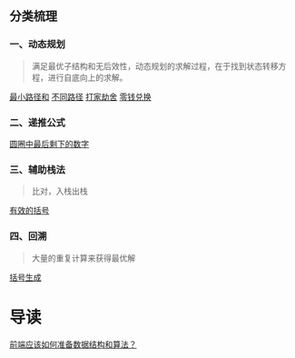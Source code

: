 
## 分类梳理

### 一、动态规划
> 满足最优子结构和无后效性，动态规划的求解过程，在于找到状态转移方程，进行自底向上的求解。

[最小路径和]('./../004-最小路径和.md')
[不同路径]('./../003-不同路径.md')
[打家劫舍]('./../002-打家劫舍.md')
[零钱兑换]('./../006-零钱兑换.md')
 
### 二、递推公式
> 
[圆圈中最后剩下的数字]('./../001-圆圈中最后剩下的数字.md')

### 三、辅助栈法
> 比对，入栈出栈

[有效的括号]('./../007-有效的括号.md') 

### 四、回溯
> 大量的重复计算来获得最优解

[括号生成]('./../005-括号生成.md')

# 导读
[前端应该如何准备数据结构和算法？](https://mp.weixin.qq.com/s/bSSPQ4Y8_9UCDC1Tf0sG3w)
